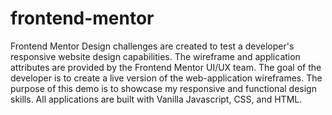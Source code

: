 # frontend-mentor

Frontend Mentor Design challenges are created to test a developer's responsive website design capabilities. The wireframe and application attributes are provided by the Frontend Mentor UI/UX team. The goal of the developer is to create a live version of the web-application wireframes. The purpose of this demo is to showcase my responsive and functional design skills. All applications are built with Vanilla Javascript, CSS, and HTML.
